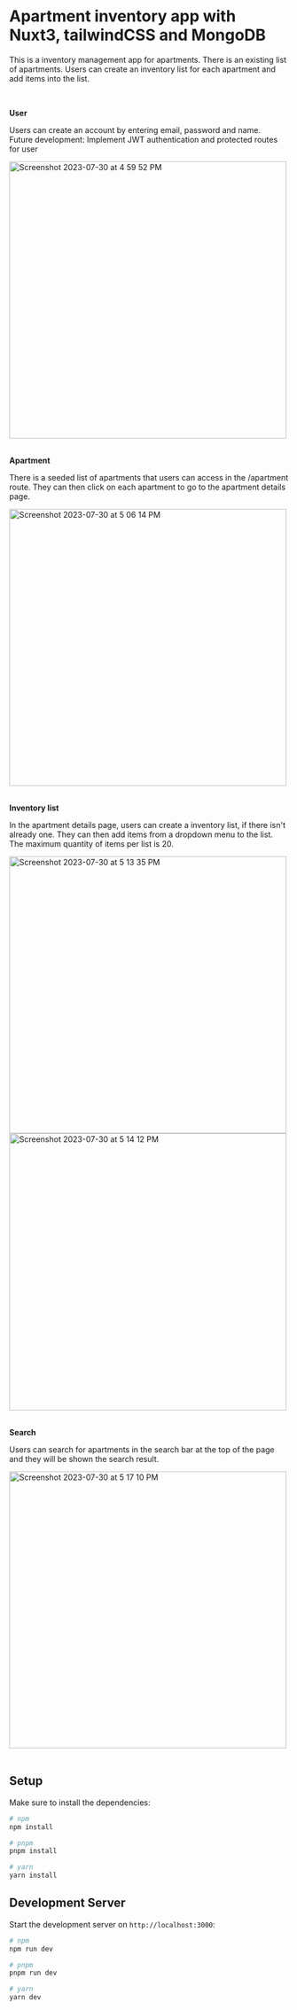# Apartment inventory app with Nuxt3, tailwindCSS and MongoDB

This is a inventory management app for apartments. There is an existing list of apartments. Users can create an inventory list for each apartment and add items into the list. 

<br>

**User**

Users can create an account by entering email, password and name. 
<br>
Future development: Implement JWT authentication and protected routes for user

<img width="500" alt="Screenshot 2023-07-30 at 4 59 52 PM" src="https://github.com/wenghaishi/apartment-list/assets/74546450/ebe72ce1-1186-4501-a09a-46117269e9a4">

<br>
<br>

**Apartment**

There is a seeded list of apartments that users can access in the /apartment route. They can then click on each apartment to go to the apartment details page.

<img width="500" alt="Screenshot 2023-07-30 at 5 06 14 PM" src="https://github.com/wenghaishi/apartment-list/assets/74546450/474de20e-8864-4b80-b9ec-1f994c3b0f4a">
<br>
<br>

**Inventory list**

In the apartment details page, users can create a inventory list, if there isn't already one. They can then add items from a dropdown menu to the list. The maximum quantity of items per list is 20.

<img width="500" alt="Screenshot 2023-07-30 at 5 13 35 PM" src="https://github.com/wenghaishi/apartment-list/assets/74546450/6c609373-44b9-486a-ba41-121c72347c8c">

<br>

<img width="500" alt="Screenshot 2023-07-30 at 5 14 12 PM" src="https://github.com/wenghaishi/apartment-list/assets/74546450/f2b0c4d1-388c-45fd-acef-17aff87428a9">
<br>
<br>

**Search**

Users can search for apartments in the search bar at the top of the page and they will be shown the search result.

<img width="500" alt="Screenshot 2023-07-30 at 5 17 10 PM" src="https://github.com/wenghaishi/apartment-list/assets/74546450/f052aeb0-afc8-48ba-920e-8a6341aeb15c">
<br>
<br>

## Setup

Make sure to install the dependencies:

```bash
# npm
npm install

# pnpm
pnpm install

# yarn
yarn install
```

## Development Server

Start the development server on `http://localhost:3000`:

```bash
# npm
npm run dev

# pnpm
pnpm run dev

# yarn
yarn dev
```


